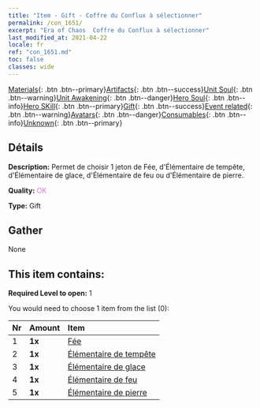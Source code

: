 ```yaml
---
title: "Item - Gift - Coffre du Conflux à sélectionner"
permalink: /con_1651/
excerpt: "Era of Chaos  Coffre du Conflux à sélectionner"
last_modified_at: 2021-04-22
locale: fr
ref: "con_1651.md"
toc: false
classes: wide
---
```

 [Materials](/ItemsFR/){: .btn .btn--primary}[Artifacts](/ItemsFR/Artifacts/){: .btn .btn--success}[Unit Soul](/ItemsFR/UnitSoul/){: .btn .btn--warning}[Unit Awakening](/ItemsFR/UnitAwakening/){: .btn .btn--danger}[Hero Soul](/ItemsFR/HeroSoul/){: .btn .btn--info}[Hero SKill](/ItemsFR/HeroSkill/){: .btn .btn--primary}[Gift](/ItemsFR/Gift/){: .btn .btn--success}[Event related](/ItemsFR/Events/){: .btn .btn--warning}[Avatars](/ItemsFR/Avatars/){: .btn .btn--danger}[Consumables](/ItemsFR/Consumables/){: .btn .btn--info}[Unknown](/ItemsFR/Unknown/){: .btn .btn--primary}

## Détails
 **Description:** Permet de choisir 1 jeton de Fée, d'Élémentaire de tempête, d'Élémentaire de glace, d'Élémentaire de feu ou d'Élémentaire de pierre.

 **Quality:** <span style="color: #DA70D6">OK</span>

 **Type:** Gift

## Gather

  None

## This item contains:

 **Required Level to open:** 1

 You would need to choose 1 item from the list (0):

  | Nr | Amount |     Item    |
  |:---|:-------|:------------|
  | 1 |  **1x** | [Fée](/ItemsFR/unt_262/) |  | 
  | 2 |  **1x** | [Élémentaire de tempête](/ItemsFR/unt_263/) |  | 
  | 3 |  **1x** | [Élémentaire de glace](/ItemsFR/unt_264/) |  | 
  | 4 |  **1x** | [Élémentaire de feu](/ItemsFR/unt_265/) |  | 
  | 5 |  **1x** | [Élémentaire de pierre](/ItemsFR/unt_266/) |  | 
